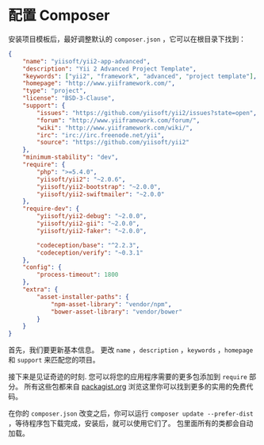 配置 Composer
=============

安装项目模板后，最好调整默认的 `composer.json` ，它可以在根目录下找到：

```json
{
    "name": "yiisoft/yii2-app-advanced",
    "description": "Yii 2 Advanced Project Template",
    "keywords": ["yii2", "framework", "advanced", "project template"],
    "homepage": "http://www.yiiframework.com/",
    "type": "project",
    "license": "BSD-3-Clause",
    "support": {
        "issues": "https://github.com/yiisoft/yii2/issues?state=open",
        "forum": "http://www.yiiframework.com/forum/",
        "wiki": "http://www.yiiframework.com/wiki/",
        "irc": "irc://irc.freenode.net/yii",
        "source": "https://github.com/yiisoft/yii2"
    },
    "minimum-stability": "dev",
    "require": {
        "php": ">=5.4.0",
        "yiisoft/yii2": "~2.0.6",
        "yiisoft/yii2-bootstrap": "~2.0.0",
        "yiisoft/yii2-swiftmailer": "~2.0.0"
    },
    "require-dev": {
        "yiisoft/yii2-debug": "~2.0.0",
        "yiisoft/yii2-gii": "~2.0.0",
        "yiisoft/yii2-faker": "~2.0.0",

        "codeception/base": "^2.2.3",
        "codeception/verify": "~0.3.1"
    },
    "config": {
        "process-timeout": 1800
    },
    "extra": {
        "asset-installer-paths": {
            "npm-asset-library": "vendor/npm",
            "bower-asset-library": "vendor/bower"
        }
    }
}
```

首先，我们要更新基本信息。 更改 `name` ，`description` ，`keywords` ，`homepage` 和 `support` 来匹配您的项目。

接下来是见证奇迹的时刻. 您可以将您的应用程序需要的更多包添加到 `require` 部分。
所有这些包都来自 [packagist.org](https://packagist.org/) 浏览这里你可以找到更多的实用的免费代码。

在你的 `composer.json` 改变之后，你可以运行 `composer update --prefer-dist` ，等待程序包下载完成，安装后，就可以使用它们了。 包里面所有的类都会自动加载。